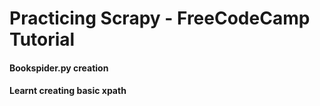 # Practicing Scrapy - FreeCodeCamp Tutorial
#### Bookspider.py creation
#### Learnt creating basic xpath
